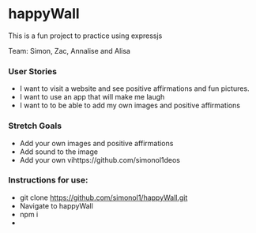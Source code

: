 # happyWall
This is a fun project to practice using expressjs

Team: Simon, Zac, Annalise and Alisa

### User Stories
- I want to visit a website and see positive affirmations and fun pictures. 
- I want to use an app that will make me laugh
- I want to to be able to add my own images and positive affirmations

### Stretch Goals
- Add your own images and positive affirmations
- Add sound to the image
- Add your own vihttps://github.com/simonol1deos

### Instructions for use:
- git clone https://github.com/simonol1/happyWall.git
- Navigate to happyWall
- npm i
- 

